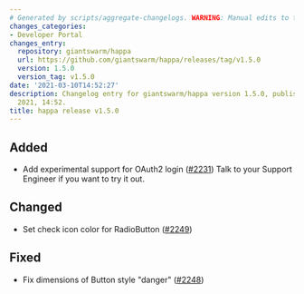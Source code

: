 ```yaml
---
# Generated by scripts/aggregate-changelogs. WARNING: Manual edits to this files will be overwritten.
changes_categories:
- Developer Portal
changes_entry:
  repository: giantswarm/happa
  url: https://github.com/giantswarm/happa/releases/tag/v1.5.0
  version: 1.5.0
  version_tag: v1.5.0
date: '2021-03-10T14:52:27'
description: Changelog entry for giantswarm/happa version 1.5.0, published on 10 March
  2021, 14:52.
title: happa release v1.5.0
---
```


## Added

- Add experimental support for OAuth2 login ([#2231](https://github.com/giantswarm/happa/pull/2231))
Talk to your Support Engineer if you want to try it out.

## Changed

- Set check icon color for RadioButton ([#2249](https://github.com/giantswarm/happa/pull/2249))

## Fixed

- Fix dimensions of Button style "danger" ([#2248](https://github.com/giantswarm/happa/pull/2248))

